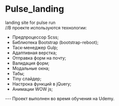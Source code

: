 # Pulse_landing
landing site for pulse run  
//В проекте используются технологии: 
- Предпроцессор Scss;
- Библиотека Bootstrap (bootstrap-reboot);
- Таск-менеджер Gulp;
- Адаптивная верстка;
- Отправка форм на почту;
- Валидация форм;
- Модальные окна;
- Табы;
- Tiny слайдер;
- Настрока функций в jQuery;
- Анимации WOW js;

--- Проект выполнен во время обучения на Udemy.

